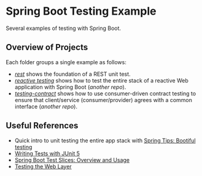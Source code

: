 # Spring Boot Testing Example
Several examples of testing with Spring Boot.

## Overview of Projects
Each folder groups a single example as follows:

- [_rest_](./rest/) shows the foundation of a REST unit test.
- [_reactive testing_](https://github.com/gabrielcostasilva/reactivity-examples/tree/testing) shows how to test the entire stack of a reactive Web application with Spring Boot (_another repo_). 
- [_testing-contract_](https://github.com/gabrielcostasilva/reactivity-examples/tree/testing-contract) shows how to use consumer-driven contract testing to ensure that client/service (consumer/provider) agrees with a common interface (_another repo_).

## Useful References
- Quick intro to unit testing the entire app stack with [Spring Tips: Bootiful testing](https://www.youtube.com/watch?v=lTSJCr7xdbM)
- [Writing Tests with JUnit 5](https://www.youtube.com/watch?v=we3zJE3hlWE)
- [Spring Boot Test Slices: Overview and Usage](https://rieckpil.de/spring-boot-test-slices-overview-and-usage/)
- [Testing the Web Layer](https://spring.io/guides/gs/testing-web/)